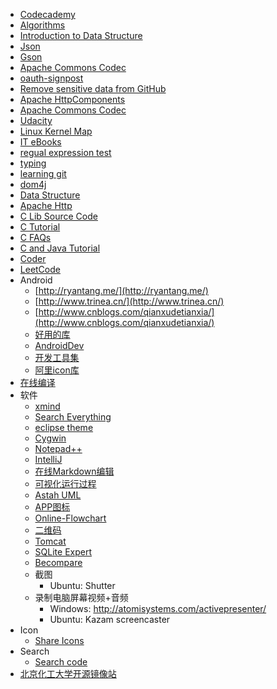 - [Codecademy](http://www.codecademy.com/learn)
- [Algorithms](http://algs4.cs.princeton.edu/home/)
- [Introduction to Data Structure](http://www.roseindia.net/tutorial/datastructure/index.html)
- [Json](http://json.org/)
- [Gson](https://code.google.com/p/google-gson/)
- [Apache Commons Codec](https://commons.apache.org/codec/download_codec.cgi)
- [oauth-signpost](http://code.google.com/p/oauth-signpost/)
- [Remove sensitive data from GitHub](https://help.github.com/articles/remove-sensitive-data)
- [Apache HttpComponents](http://hc.apache.org/index.html)
- [Apache Commons Codec](http://commons.apache.org/codec/)
- [Udacity](http://www.udacity.com/)
- [Linux Kernel Map](http://www.makelinux.net/kernel_map/)
- [IT eBooks](http://it-ebooks.info)
- [regual expression test](http://regexpal.com/)
- [typing](http://typing.io/)
- [learning git](http://speckyboy.com/2013/06/03/resources-for-learning-git/)
- [dom4j](http://jaxen.codehaus.org/)
- [Data Structure](http://www.cs.usfca.edu/~galles/visualization/Algorithms.html)
- [Apache Http](http://hc.apache.org/)
- [C Lib Source Code](http://www.gnu.org/software/libc/)
- [C Tutorial](http://www.zentut.com/)
- [C FAQs](http://c-faq.com/index.html)
- [C and Java Tutorial](http://fresh2refresh.com/)
- [Coder](https://oj.leetcode.com/)
- [LeetCode](https://oj.leetcode.com)
- Android
  - [http://ryantang.me/](http://ryantang.me/)
  - [http://www.trinea.cn/](http://www.trinea.cn/)
  - [http://www.cnblogs.com/qianxudetianxia/](http://www.cnblogs.com/qianxudetianxia/)
  - [好用的库](http://moodroid.com/)
  - [AndroidDev](http://wear.techbrood.com/design/index.html)
  - [开发工具集](http://www.androiddevtools.cn/)
  - [阿里icon库](http://iconfont.cn/)
- [在线编译](http://www.compileonline.com)
- 软件
  - [xmind](http://www.xmind.net/)
  - [Search Everything](http://www.voidtools.com/)
  - [eclipse theme](http://eclipse-color-theme.github.io/update/)
  - [Cygwin](http://cygwin.com/)
  - [Notepad++](http://notepad-plus-plus.org/)
  - [IntelliJ](http://www.jetbrains.com/idea/)
  - [在线Markdown编辑](http://dillinger.io/)
  - [可视化运行过程](http://cs.joensuu.fi/jeliot/)
  - [Astah UML](http://astah.net/)
  - [APP图标](http://www.quirco.com/iPhoneIcon/)
  - [Online-Flowchart](https://www.lucidchart.com/)
  - [二维码](http://www.barcode-generator.org/)
  - [Tomcat](http://tomcat.apache.org/)
  - [SQLite Expert](http://sqliteexpert.com/)
  - [Becompare](http://www.scootersoftware.com/)
  - 截图
    - Ubuntu: Shutter
  - 录制电脑屏幕视频+音频
    - Windows: http://atomisystems.com/activepresenter/
    - Ubuntu: Kazam screencaster
- Icon
  - [Share Icons](http://iconsparadise.com/)
- Search
  - [Search code](https://searchcode.com/)
- [北京化工大学开源镜像站](http://ubuntu.buct.edu.cn/)
